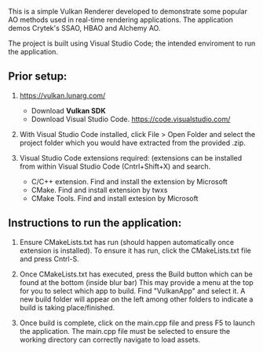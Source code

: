 This is a simple Vulkan Renderer developed to demonstrate some popular AO methods used in real-time rendering applications.
The application demos Crytek's SSAO, HBAO and Alchemy AO.

The project is built using Visual Studio Code; the intended enviroment to run the application.

## Prior setup:

1) https://vulkan.lunarg.com/
   - Download **Vulkan SDK**
   - Download Visual Studio Code. https://code.visualstudio.com/

2) With Visual Studio Code installed, click File > Open Folder and select the project folder which you would have
extracted from the provided .zip.

3) Visual Studio Code extensions required:
   (extensions can be installed from within Visual Studio Code (Cntrl+Shift+X) and search.
   - C/C++ extension. Find and install the extension by Microsoft
   - CMake. Find and install extension by twxs
   - CMake Tools. Find and install extesion by Microsoft


## Instructions to run the application:

1) Ensure CMakeLists.txt has run (should happen automatically once extension is installed). 
   To ensure it has run, click the CMakeLists.txt file and press Cntrl-S.

2) Once CMakeLists.txt has executed, press the Build button which can be found at the bottom (inside blur bar)
   This may provide a menu at the top for you to select which app to build. Find "VulkanApp" and select it.
   A new build folder will appear on the left among other folders to indicate a build is taking place/finished.

3) Once build is complete, click on the main.cpp file and press F5  to launch the application.
   The main.cpp file must be selected to ensure the working directory can correctly navigate to load assets.
